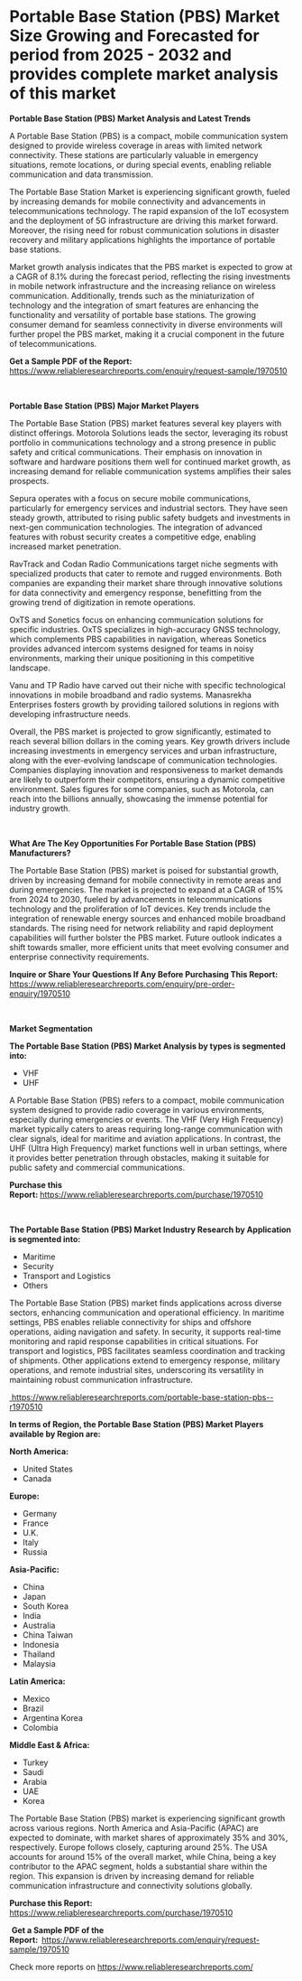 <p><h1>Portable Base Station (PBS) Market Size Growing and Forecasted for period from 2025 - 2032 and provides complete market analysis of this market</h1></p><p><strong>Portable Base Station (PBS) Market Analysis and Latest Trends</strong></p>
<p><p>A Portable Base Station (PBS) is a compact, mobile communication system designed to provide wireless coverage in areas with limited network connectivity. These stations are particularly valuable in emergency situations, remote locations, or during special events, enabling reliable communication and data transmission.</p><p>The Portable Base Station Market is experiencing significant growth, fueled by increasing demands for mobile connectivity and advancements in telecommunications technology. The rapid expansion of the IoT ecosystem and the deployment of 5G infrastructure are driving this market forward. Moreover, the rising need for robust communication solutions in disaster recovery and military applications highlights the importance of portable base stations.</p><p>Market growth analysis indicates that the PBS market is expected to grow at a CAGR of 8.1% during the forecast period, reflecting the rising investments in mobile network infrastructure and the increasing reliance on wireless communication. Additionally, trends such as the miniaturization of technology and the integration of smart features are enhancing the functionality and versatility of portable base stations. The growing consumer demand for seamless connectivity in diverse environments will further propel the PBS market, making it a crucial component in the future of telecommunications.</p></p>
<p><strong>Get a Sample PDF of the Report:&nbsp;</strong> <a href="https://www.reliableresearchreports.com/enquiry/request-sample/1970510?utm_campaign=2128&utm_medium=2&utm_source=Github&utm_content=ia&utm_term=13022025&utm_id=portable-base-station-pbs">https://www.reliableresearchreports.com/enquiry/request-sample/1970510</a></p>
<p>&nbsp;</p>
<p><strong>Portable Base Station (PBS) Major Market Players</strong></p>
<p><p>The Portable Base Station (PBS) market features several key players with distinct offerings. Motorola Solutions leads the sector, leveraging its robust portfolio in communications technology and a strong presence in public safety and critical communications. Their emphasis on innovation in software and hardware positions them well for continued market growth, as increasing demand for reliable communication systems amplifies their sales prospects.</p><p>Sepura operates with a focus on secure mobile communications, particularly for emergency services and industrial sectors. They have seen steady growth, attributed to rising public safety budgets and investments in next-gen communication technologies. The integration of advanced features with robust security creates a competitive edge, enabling increased market penetration.</p><p>RavTrack and Codan Radio Communications target niche segments with specialized products that cater to remote and rugged environments. Both companies are expanding their market share through innovative solutions for data connectivity and emergency response, benefitting from the growing trend of digitization in remote operations.</p><p>OxTS and Sonetics focus on enhancing communication solutions for specific industries. OxTS specializes in high-accuracy GNSS technology, which complements PBS capabilities in navigation, whereas Sonetics provides advanced intercom systems designed for teams in noisy environments, marking their unique positioning in this competitive landscape.</p><p>Vanu and TP Radio have carved out their niche with specific technological innovations in mobile broadband and radio systems. Manasrekha Enterprises fosters growth by providing tailored solutions in regions with developing infrastructure needs.</p><p>Overall, the PBS market is projected to grow significantly, estimated to reach several billion dollars in the coming years. Key growth drivers include increasing investments in emergency services and urban infrastructure, along with the ever-evolving landscape of communication technologies. Companies displaying innovation and responsiveness to market demands are likely to outperform their competitors, ensuring a dynamic competitive environment. Sales figures for some companies, such as Motorola, can reach into the billions annually, showcasing the immense potential for industry growth.</p></p>
<p>&nbsp;</p>
<p><strong>What Are The Key Opportunities For Portable Base Station (PBS) Manufacturers?</strong></p>
<p><p>The Portable Base Station (PBS) market is poised for substantial growth, driven by increasing demand for mobile connectivity in remote areas and during emergencies. The market is projected to expand at a CAGR of 15% from 2024 to 2030, fueled by advancements in telecommunications technology and the proliferation of IoT devices. Key trends include the integration of renewable energy sources and enhanced mobile broadband standards. The rising need for network reliability and rapid deployment capabilities will further bolster the PBS market. Future outlook indicates a shift towards smaller, more efficient units that meet evolving consumer and enterprise connectivity requirements.</p></p>
<p><strong>Inquire or Share Your Questions If Any Before Purchasing This Report:</strong> <a href="https://www.reliableresearchreports.com/enquiry/pre-order-enquiry/1970510?utm_campaign=2128&utm_medium=2&utm_source=Github&utm_content=ia&utm_term=13022025&utm_id=portable-base-station-pbs">https://www.reliableresearchreports.com/enquiry/pre-order-enquiry/1970510</a></p>
<p>&nbsp;</p>
<p><strong>Market Segmentation</strong></p>
<p><strong>The Portable Base Station (PBS) Market Analysis by types is segmented into:</strong></p>
<p><ul><li>VHF</li><li>UHF</li></ul></p>
<p><p>A Portable Base Station (PBS) refers to a compact, mobile communication system designed to provide radio coverage in various environments, especially during emergencies or events. The VHF (Very High Frequency) market typically caters to areas requiring long-range communication with clear signals, ideal for maritime and aviation applications. In contrast, the UHF (Ultra High Frequency) market functions well in urban settings, where it provides better penetration through obstacles, making it suitable for public safety and commercial communications.</p></p>
<p><strong>Purchase this Report:&nbsp;</strong><a href="https://www.reliableresearchreports.com/purchase/1970510?utm_campaign=2128&utm_medium=2&utm_source=Github&utm_content=ia&utm_term=13022025&utm_id=portable-base-station-pbs">https://www.reliableresearchreports.com/purchase/1970510</a></p>
<p>&nbsp;</p>
<p><strong>The Portable Base Station (PBS) Market Industry Research by Application is segmented into:</strong></p>
<p><ul><li>Maritime</li><li>Security</li><li>Transport and Logistics</li><li>Others</li></ul></p>
<p><p>The Portable Base Station (PBS) market finds applications across diverse sectors, enhancing communication and operational efficiency. In maritime settings, PBS enables reliable connectivity for ships and offshore operations, aiding navigation and safety. In security, it supports real-time monitoring and rapid response capabilities in critical situations. For transport and logistics, PBS facilitates seamless coordination and tracking of shipments. Other applications extend to emergency response, military operations, and remote industrial sites, underscoring its versatility in maintaining robust communication infrastructure.</p></p>
<p><a href="https://www.reliableresearchreports.com/portable-base-station-pbs--r1970510?utm_campaign=2128&utm_medium=2&utm_source=Github&utm_content=ia&utm_term=13022025&utm_id=portable-base-station-pbs">&nbsp;https://www.reliableresearchreports.com/portable-base-station-pbs--r1970510</a></p>
<p><strong>In terms of Region, the Portable Base Station (PBS) Market Players available by Region are:</strong></p>
<p>
    <p> <strong> North America: </strong>
        <ul>
            <li>United States</li>
            <li>Canada</li>
        </ul>
        </p> 
    <p> <strong> Europe: </strong>
        <ul>
            <li>Germany</li>
            <li>France</li>
            <li>U.K.</li>
            <li>Italy</li>
            <li>Russia</li>
        </ul>
        </p> 
    <p> <strong> Asia-Pacific: </strong>
        <ul>
            <li>China</li>
            <li>Japan</li>
            <li>South Korea</li>
            <li>India</li>
            <li>Australia</li>
            <li>China Taiwan</li>
            <li>Indonesia</li>
            <li>Thailand</li>
            <li>Malaysia</li>
        </ul>
        </p> 
    <p> <strong> Latin America: </strong>
        <ul>
            <li>Mexico</li>
            <li>Brazil</li>
            <li>Argentina Korea</li>
            <li>Colombia</li>
        </ul>
        </p> 
    <p> <strong> Middle East & Africa: </strong>
        <ul>
            <li>Turkey</li>
            <li>Saudi</li>
            <li>Arabia</li>
            <li>UAE</li>
            <li>Korea</li>
        </ul>
    </p>
    </p>
<p><p>The Portable Base Station (PBS) market is experiencing significant growth across various regions. North America and Asia-Pacific (APAC) are expected to dominate, with market shares of approximately 35% and 30%, respectively. Europe follows closely, capturing around 25%. The USA accounts for around 15% of the overall market, while China, being a key contributor to the APAC segment, holds a substantial share within the region. This expansion is driven by increasing demand for reliable communication infrastructure and connectivity solutions globally.</p></p>
<p><strong>Purchase this Report: </strong><a href="https://www.reliableresearchreports.com/purchase/1970510?utm_campaign=2128&utm_medium=2&utm_source=Github&utm_content=ia&utm_term=13022025&utm_id=portable-base-station-pbs">https://www.reliableresearchreports.com/purchase/1970510</a></p>
<p>&nbsp;<strong>Get a Sample PDF of the Report:&nbsp;&nbsp;</strong><a href="https://www.reliableresearchreports.com/enquiry/request-sample/1970510?utm_campaign=2128&utm_medium=2&utm_source=Github&utm_content=ia&utm_term=13022025&utm_id=portable-base-station-pbs">https://www.reliableresearchreports.com/enquiry/request-sample/1970510</a></p>
<p><strong></strong></p>
<p>Check more reports on <a href="https://www.reliableresearchreports.com/?utm_campaign=2128&utm_medium=2&utm_source=Github&utm_content=ia&utm_term=13022025&utm_id=portable-base-station-pbs">https://www.reliableresearchreports.com/</a></p>